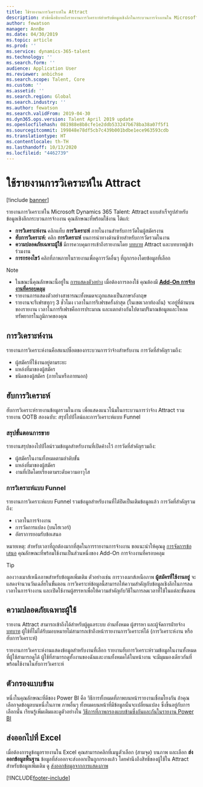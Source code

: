 ```yaml
---
title: ใช้รายงานการวิเคราะห์ใน Attract
description: หัวข้อนี้อธิบายถึงรายงานการวิเคราะห์สำหรับข้อมูลเชิงลึกในกระบวนการจ้างงานใน Microsoft Dynamics 365 Talent - Attract
author: fewatson
manager: AnnBe
ms.date: 04/30/2019
ms.topic: article
ms.prod: ''
ms.service: dynamics-365-talent
ms.technology: ''
ms.search.form: ''
audience: Application User
ms.reviewer: anbichse
ms.search.scope: Talent, Core
ms.custom: ''
ms.assetid: ''
ms.search.region: Global
ms.search.industry: ''
ms.author: fewatson
ms.search.validFrom: 2019-04-30
ms.dyn365.ops.version: Talent April 2019 update
ms.openlocfilehash: 081988e8b8cfe1e2ddb533247b678ba38a07f5f1
ms.sourcegitcommit: 199848e78df5cb7c439b001bdbe1ece963593cdb
ms.translationtype: HT
ms.contentlocale: th-TH
ms.lasthandoff: 10/13/2020
ms.locfileid: "4462739"
---
```

# <a name="use-analytic-reports-in-attract"></a>ใช้รายงานการวิเคราะห์ใน Attract

[!include [banner](includes/banner.md)]

รายงานการวิเคราะห์ใน Microsoft Dynamics 365 Talent: Attract แบบสำเร็จรูปสำหรับข้อมูลเชิงลึกกระบวนการจ้างงาน คุณลักษณะที่พร้อมใช้งาน ได้แก่:

- **การวิเคราะห์งาน** คลิกแท็บ **การวิเคราะห์** ภายในงานสำหรับการวัดในผู้สมัครงาน
- **ฮับการวิเคราะห์:** คลิก **การวิเคราะห์** บนการนำทางด้านซ้ายสำหรับการวัดรวมในงาน
- **ความปลอดภัยเฉพาะผู้ใช้** มีการควบคุมการเข้าถึงรายงานโดย [บทบาท](security-attract.md) Attract และบทบาทผู้เข้าร่วมงาน
- **การกรองไขว้** คลิกที่ภาพภายในรายงานเพื่อดูการวัดอื่นๆ ที่ถูกกรองโดยข้อมูลที่เลือก

>[!NOTE] 
>- ในขณะนี้คุณลักษณะนี้อยู่ใน [การแสดงตัวอย่าง](access-preview-feature.md) เมื่อต้องการลองใช้ คุณต้องมี [**Add-On การจ้างงานที่ครอบคลุม**](attract-comprehensive-hiring.md)
>- รายงานการแสดงตัวอย่างสาธารณะทั้งหมดจะถูกแสดงเป็นภาษาอังกฤษ
>- รายงานจะรีเฟรชทุกๆ 3 ชั่วโมง เวลาในการรีเฟรชครั้งล่าสุด (ในเขตเวลาท้องถิ่น) จะอยู่ที่ด้านบนของรายงาน เวลาในการรีเฟรชคือการประมาณ และแตกต่างกันไปตามปริมาณข้อมูลและโหลดทรัพยากรในภูมิภาคของคุณ

## <a name="job-analytics"></a>การวิเคราะห์งาน

รายงานการวิเคราะห์งานคือสแนปช็อตของกระบวนการว่าจ้างสำหรับงาน  การวัดที่สำคัญรวมถึง:

- ผู้สมัครที่ใช้งานอยู่ตามระยะ
- แหล่งที่มาของผู้สมัคร
- ชนิดของผู้สมัคร (ภายในหรือภายนอก)

## <a name="analytics-hub"></a>ฮับการวิเคราะห์

ฮับการวิเคราะห์รายงานข้อมูลรวมในงาน เพื่อแสดงแนวโน้มในกระบวนการว่าจ้าง Attract รวมรายงาน OOTB สองฉบับ: สรุปไปป์ไลน์และการวิเคราะห์แบบ Funnel

### <a name="pipeline-summary"></a>สรุปขั้นตอนการขาย

รายงานสรุปของไปป์ไลน์รวมข้อมูลสำหรับงานที่เปิดค้างไว้ การวัดที่สำคัญรวมถึง:

- ผู้สมัครในงานทั้งหมดตามลำดับขั้น
- แหล่งที่มาของผู้สมัคร
- งานที่เปิดโดยเรียงตามระดับความอาวุโส

### <a name="funnel-analysis"></a>การวิเคราะห์แบบ Funnel

รายงานการวิเคราะห์แบบ Funnel รวมข้อมูลสำหรับงานที่ได้ปิดเป็นเติมข้อมูลแล้ว การวัดที่สำคัญรวมถึง:

- เวลาในการจ้างงาน
- การวัดการแปลง (บนโฮเวอร์)
- อัตราการยอมรับข้อเสนอ

หมายเหตุ: สำหรับเวลาที่ถูกต้องมากที่สุดในการรายงานการจ้างงาน ขอแนะนำให้คุณดู [การจัดการข้อเสนอ](offer-setup.md) คุณลักษณะที่พร้อมใช้งานเป็นส่วนหนึ่งของ Add-On การจ้างงานที่ครอบคลุม

>[!TIP] 
>ลองวางเมาส์เหนือภาพสำหรับข้อมูลเพิ่มเติม ตัวอย่างเช่น การวางเมาส์เหนือภาพ **ผู้สมัครที่ใช้งานอยู่** จะแสดงจำนวนวันเฉลี่ยในขั้นตอน การวิเคราะห์ข้อมูลนี้สามารถให้ความสำคัญกับข้อมูลเชิงลึกในการลดเวลาในการจ้างงาน และเปิดใช้งานผู้สรรหาเพื่อให้ความสำคัญกับวิธีในการลดเวลาที่ใช้ในแต่ละขั้นตอน

## <a name="user-specific-security"></a>ความปลอดภัยเฉพาะผู้ใช้

รายงาน Attract สามารถเข้าถึงได้สำหรับผู้ดูแลระบบ อ่านทั้งหมด ผู้สรรหา และผู้จัดการฝ่ายจ้าง [บทบาท](security-attract.md) ผู้ใช้ที่ไม่ได้รับมอบหมายไม่สามารถเข้าถึงหน้ารายงานการวิเคราะห์ได้ (การวิเคราะห์งาน หรือฮับการวิเคราะห์)

รายงานการวิเคราะห์งานแสดงข้อมูลสำหรับงานที่เลือก รายงานฮับการวิเคราะห์รวมข้อมูลในงานทั้งหมดที่ผู้ใช้สามารถดูได้ ผู้ใช้ที่สามารถดูทั้งงานของฉันและงานทั้งหมดได้ในหน้างาน จะมีมุมมองเดียวกันที่พร้อมใช้งานในฮับการวิเคราะห์

## <a name="cross-filter"></a>ตัวกรองแบบข้าม

หนึ่งในคุณลักษณะที่ดีของ Power BI คือ วิธีการทั้งหมดที่ภาพบนหน้ารายงานเชื่อมโยงกัน ถ้าคุณเลือกจุดข้อมูลบนหนึ่งในภาพ ภาพอื่นๆ ทั้งหมดบนหน้าที่มีข้อมูลนั้นจะเปลี่ยนแปลง ซึ่งขึ้นอยู่กับการเลือกนั้น เรียนรู้เพิ่มเติมและดูตัวอย่างใน [วิธีการที่ภาพกรองแบบข้ามซึ่งกันและกันในรายงาน Power BI](https://docs.microsoft.com/power-bi/consumer/end-user-interactions)

## <a name="export-to-excel"></a>ส่งออกไปที่ Excel

เมื่อต้องการดูข้อมูลรายงานใน Excel คุณสามารถคลิกที่เมนูตัวเลือก (สามจุด) บนภาพ และเลือก **ส่งออกข้อมูลพื้นฐาน** ข้อมูลที่ส่งออกจะส่งออกเป็นถูกกรองแล้ว โดยคำนึงถึงสิทธิ์ของผู้ใช้ใน Attract สำหรับข้อมูลเพิ่มเติม ดู [ส่งออกข้อมูลจากการแสดงภาพ](https://docs.microsoft.com/power-bi/visuals/power-bi-visualization-export-data)


[!INCLUDE[footer-include](../includes/footer-banner.md)]